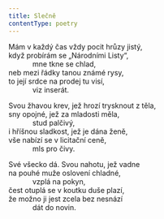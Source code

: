 ```yaml
---
title: Slečně
contentType: poetry
---
```


<section>

Mám v každý čas vždy pocit hrůzy jistý,  
když probírám se „Národními Listy“,  
            mne tkne se chlad,  
neb mezi řádky tanou známé rysy,  
to její srdce na prodej tu visí,  
            viz inserát.

</section>

<section>

Svou žhavou krev, jež hrozí trysknout z těla,  
sny opojné, jež za mladosti měla,  
            stud palčivý,  
i hříšnou sladkost, jež je dána ženě,  
vše nabízí se v licitační ceně,  
            mls pro čivy.

</section>

<section>

Své všecko dá. Svou nahotu, jež vadne  
na pouhé muže oslovení chladné,  
            vzplá na pokyn,  
čest otuplá se v koutku duše plazí,  
že možno ji jest zcela bez nesnází  
            dát do novin.

</section>
